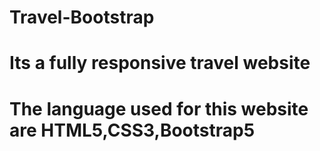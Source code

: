 # Travel-Bootstrap
# Its a fully responsive travel website 
# The language used for this website are HTML5,CSS3,Bootstrap5
